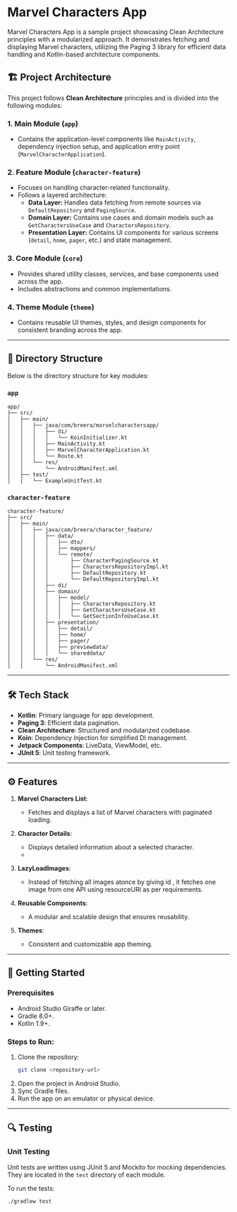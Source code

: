 # Marvel Characters App

Marvel Characters App is a sample project showcasing Clean Architecture principles with a modularized approach. It demonstrates fetching and displaying Marvel characters, utilizing the Paging 3 library for efficient data handling and Kotlin-based architecture components.

## 🏗️ Project Architecture

This project follows **Clean Architecture** principles and is divided into the following modules:

### 1. **Main Module (`app`)**
- Contains the application-level components like `MainActivity`, dependency injection setup, and application entry point (`MarvelCharacterApplication`).

### 2. **Feature Module (`character-feature`)**
- Focuses on handling character-related functionality.
- Follows a layered architecture:
  - **Data Layer:** Handles data fetching from remote sources via `DefaultRepository` and `PagingSource`.
  - **Domain Layer:** Contains use cases and domain models such as `GetCharactersUseCase` and `CharactersRepository`.
  - **Presentation Layer:** Contains UI components for various screens (`detail`, `home`, `pager`, etc.) and state management.

### 3. **Core Module (`core`)**
- Provides shared utility classes, services, and base components used across the app.
- Includes abstractions and common implementations.

### 4. **Theme Module (`theme`)**
- Contains reusable UI themes, styles, and design components for consistent branding across the app.

---

## 📂 Directory Structure

Below is the directory structure for key modules:

### `app`
```
app/
├── src/
│   ├── main/
│   │   ├── java/com/breera/marvelcharactersapp/
│   │   │   ├── di/
│   │   │   │   └── KoinInitializer.kt
│   │   │   ├── MainActivity.kt
│   │   │   ├── MarvelCharacterApplication.kt
│   │   │   └── Route.kt
│   │   └── res/
│   │       └── AndroidManifest.xml
│   ├── test/
│   │   └── ExampleUnitTest.kt
```

### `character-feature`
```
character-feature/
├── src/
│   ├── main/
│   │   ├── java/com/breera/character_feature/
│   │   │   ├── data/
│   │   │   │   ├── dto/
│   │   │   │   ├── mappers/
│   │   │   │   └── remote/
│   │   │   │       ├── CharacterPagingSource.kt
│   │   │   │       ├── CharactersRepositoryImpl.kt
│   │   │   │       ├── DefaultRepository.kt
│   │   │   │       └── DefaultRepositoryImpl.kt
│   │   │   ├── di/
│   │   │   ├── domain/
│   │   │   │   ├── model/
│   │   │   │   │   ├── CharactersRepository.kt
│   │   │   │   │   ├── GetCharactersUseCase.kt
│   │   │   │   │   └── GetSectionInfoUseCase.kt
│   │   │   ├── presentation/
│   │   │   │   ├── detail/
│   │   │   │   ├── home/
│   │   │   │   ├── pager/
│   │   │   │   ├── previewdata/
│   │   │   │   └── shareddata/
│   │   └── res/
│   │       └── AndroidManifest.xml
```

---

## 🛠️ Tech Stack

- **Kotlin**: Primary language for app development.
- **Paging 3**: Efficient data pagination.
- **Clean Architecture**: Structured and modularized codebase.
- **Koin**: Dependency Injection for simplified DI management.
- **Jetpack Components**: LiveData, ViewModel, etc.
- **JUnit 5**: Unit testing framework.

---

## ⚙️ Features

1. **Marvel Characters List**:
   - Fetches and displays a list of Marvel characters with paginated loading.

2. **Character Details**:
   - Displays detailed information about a selected character.
   - 
3. **LazyLoadImages**:
   - Instead of fetching all images atonce by giving id , it fetches one image from one API using resourceURI as per requirements.

3. **Reusable Components**:
   - A modular and scalable design that ensures reusability.

4. **Themes**:
   - Consistent and customizable app theming.

---

## 🚀 Getting Started

### Prerequisites
- Android Studio Giraffe or later.
- Gradle 8.0+.
- Kotlin 1.9+.

### Steps to Run:
1. Clone the repository:
   ```bash
   git clone <repository-url>
   ```
2. Open the project in Android Studio.
3. Sync Gradle files.
4. Run the app on an emulator or physical device.

---

## 🔍 Testing

### Unit Testing
Unit tests are written using JUnit 5 and Mockito for mocking dependencies. They are located in the `test` directory of each module.

To run the tests:
```bash
./gradlew test
```
